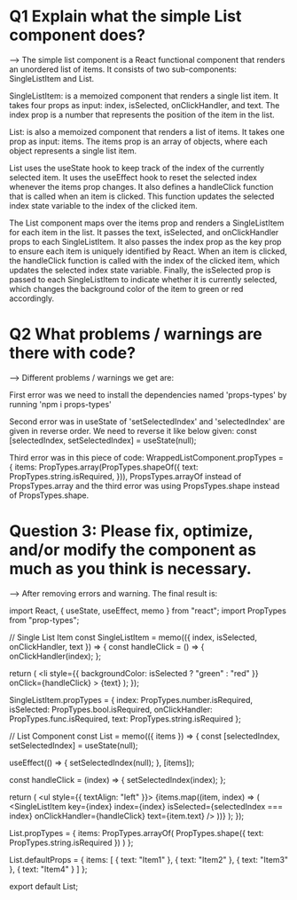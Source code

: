 # Q1 Explain what the simple List component does?
--> The simple list component is a React functional component that renders an unordered list of items. It consists of two sub-components: SingleListItem and List.

SingleListItem: is a memoized component that renders a single list item. It takes four props as input: index, isSelected, onClickHandler, and text. The index prop is a number that represents the position of the item in the list.

List: is also a memoized component that renders a list of items. It takes one prop as input: items. The items prop is an array of objects, where each object represents a single list item.

List uses the useState hook to keep track of the index of the currently selected item. It uses the useEffect hook to reset the selected index whenever the items prop changes. It also defines a handleClick function that is called when an item is clicked. This function updates the selected index state variable to the index of the clicked item.

The List component maps over the items prop and renders a SingleListItem for each item in the list. It passes the text, isSelected, and onClickHandler props to each SingleListItem. It also passes the index prop as the key prop to ensure each item is uniquely identified by React. When an item is clicked, the handleClick function is called with the index of the clicked item, which updates the selected index state variable. Finally, the isSelected prop is passed to each SingleListItem to indicate whether it is currently selected, which changes the background color of the item to green or red accordingly.

# Q2  What problems / warnings are there with code?
-->  Different problems / warnings we get are:

First error was we need to install the dependencies named 'props-types' by running 'npm i props-types'

Second error was in useState of 'setSelectedIndex' and 'selectedIndex' are given in reverse order. We need to reverse it like below given: const [selectedIndex, setSelectedIndex] = useState(null);

Third error was in this piece of code: WrappedListComponent.propTypes = { items: PropTypes.array(PropTypes.shapeOf({ text: PropTypes.string.isRequired, })), PropsTypes.arrayOf instead of PropsTypes.array and the third error was using PropsTypes.shape instead of PropsTypes.shape.

# Question 3: Please fix, optimize, and/or modify the component as much as you think is necessary.
-->  After removing errors and warning. The final result is:

import React, { useState, useEffect, memo } from "react"; import PropTypes from "prop-types";

// Single List Item const SingleListItem = memo(({ index, isSelected, onClickHandler, text }) => { const handleClick = () => { onClickHandler(index); };

return ( <li style={{ backgroundColor: isSelected ? "green" : "red" }} onClick={handleClick} > {text} ); });

SingleListItem.propTypes = { index: PropTypes.number.isRequired, isSelected: PropTypes.bool.isRequired, onClickHandler: PropTypes.func.isRequired, text: PropTypes.string.isRequired };

// List Component const List = memo(({ items }) => { const [selectedIndex, setSelectedIndex] = useState(null);

useEffect(() => { setSelectedIndex(null); }, [items]);

const handleClick = (index) => { setSelectedIndex(index); };

return ( <ul style={{ textAlign: "left" }}> {items.map((item, index) => ( <SingleListItem key={index} index={index} isSelected={selectedIndex === index} onClickHandler={handleClick} text={item.text} /> ))} ); });

List.propTypes = { items: PropTypes.arrayOf( PropTypes.shape({ text: PropTypes.string.isRequired }) ) };

List.defaultProps = { items: [ { text: "Item1" }, { text: "Item2" }, { text: "Item3" }, { text: "Item4" } ] };

export default List;
  
